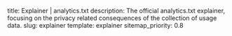 title: Explainer | analytics.txt
description: The official analytics.txt explainer, focusing on the privacy related consequences of the collection of usage data.
slug: explainer
template: explainer
sitemap_priority: 0.8
